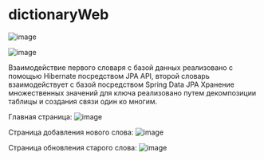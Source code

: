 # dictionaryWeb

![image](https://github.com/ubivza/dictionaryWeb/assets/122492776/65b0ffe1-2277-401f-a116-3e150cd5c681)

![image](https://github.com/ubivza/dictionaryWeb/assets/122492776/a31de09c-fafe-4036-8aa5-db78eded1793)

Взаимодействие первого словаря с базой данных реализовано с помощью Hibernate посредством JPA API, второй словарь взаимодействует с базой посредством Spring Data JPA
Хранение множественных значений для ключа реализовано путем декомпозиции таблицы и создания связи один ко многим. 

Главная страница:
![image](https://github.com/ubivza/dictionaryWeb/assets/122492776/75aea33f-198e-4946-9450-0f8605d2c474)

Страница добавления нового слова:
![image](https://github.com/ubivza/dictionaryWeb/assets/122492776/cbdf5122-dfb3-4855-896d-62ec79f5bc0c)

Страница обновления старого слова:
![image](https://github.com/ubivza/dictionaryWeb/assets/122492776/c78c655e-a55e-4aca-8e3f-54cc9048ba86)

